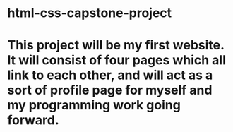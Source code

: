 # html-css-capstone-project
# This project will be my first website. It will consist of four pages which all link to each other, and will act as a sort of profile page for myself and my programming work going forward.
